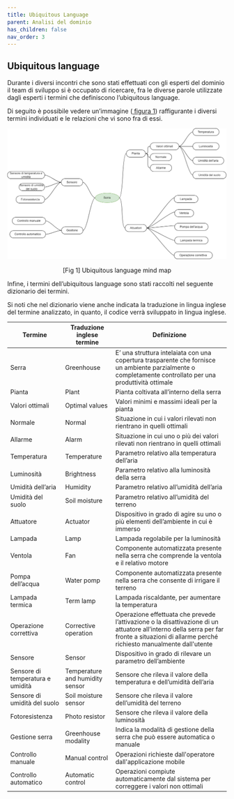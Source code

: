```yaml
---
title: Ubiquitous Language
parent: Analisi del dominio
has_children: false
nav_order: 3
---
```


## Ubiquitous language

Durante i diversi incontri che sono stati effettuati con gli esperti del dominio il team di sviluppo si è occupato di ricercare, fra le diverse parole utilizzate dagli esperti i termini che definiscono l’ubiquitous language.

Di seguito è possibile vedere un’immagine (<a href="#fig1"> figura 1</a>) raffigurante i diversi termini individuati e le relazioni che vi sono fra di essi.

<div align="center">
<img src="img/Ubiquitous_language_mind_map.png" alt="
ubiquitous language mind map" >
<p align="center" id="fig1">[Fig 1] Ubiquitous language mind map</p>
</div>

Infine, i termini dell’ubiquitous language sono stati raccolti nel seguente dizionario dei termini. 

Si noti che nel dizionario viene anche indicata la traduzione in lingua inglese del termine analizzato, in quanto, il codice verrà sviluppato in lingua inglese.

| Termine | Traduzione inglese termine | Definizione |
| --- | --- | --- |
| Serra | Greenhouse | E’ una struttura intelaiata con una copertura trasparente che fornisce un ambiente parzialmente o completamente controllato per una produttività ottimale |
| Pianta | Plant | Pianta coltivata all’interno della serra |
| Valori  ottimali | Optimal values | Valori minimi e massimi ideali per la pianta |
| Normale | Normal | Situazione in cui i valori rilevati non rientrano in quelli ottimali |
| Allarme | Alarm | Situazione in cui uno o più dei valori rilevati non rientrano in quelli ottimali |
| Temperatura | Temperature | Parametro relativo alla temperatura dell’aria |
| Luminosità | Brightness | Parametro relativo alla luminosità della serra |
| Umidità dell’aria | Humidity | Parametro relativo all’umidità dell’aria |
| Umidità del suolo | Soil moisture | Parametro relativo all’umidità del terreno |
| Attuatore | Actuator | Dispositivo in grado di agire su uno o più elementi dell’ambiente in cui è immerso |
| Lampada | Lamp | Lampada regolabile per la luminosità |
| Ventola | Fan | Componente automatizzata presente nella serra che comprende la ventola e il relativo motore |
| Pompa dell’acqua | Water pomp | Componente automatizzata presente nella serra che consente di irrigare il terreno |
| Lampada termica | Term lamp | Lampada riscaldante, per aumentare la temperatura |
| Operazione correttiva | Corrective operation | Operazione effettuata che prevede l’attivazione o la disattivazione di un attuatore all’interno della serra per far fronte a situazioni di allarme perché richiesto manualmente dall'utente |
| Sensore | Sensor | Dispositivo in grado di rilevare un parametro dell’ambiente |
| Sensore di temperatura e umidità | Temperature and humidity sensor | Sensore che rileva il valore della temperatura e dell’umidità dell’aria |
| Sensore di umidità del suolo | Soil moisture sensor | Sensore che rileva il valore dell’umidità del terreno |
| Fotoresistenza | Photo resistor  | Sensore che rileva il valore della luminosità  |
| Gestione serra | Greenhouse modality | Indica la modalità di gestione della serra che può essere automatica o manuale |
| Controllo manuale | Manual control | Operazioni richieste dall'operatore dall'applicazione mobile |
| Controllo automatico | Automatic control | Operazioni compiute automaticamente dal sistema per correggere i valori non ottimali |